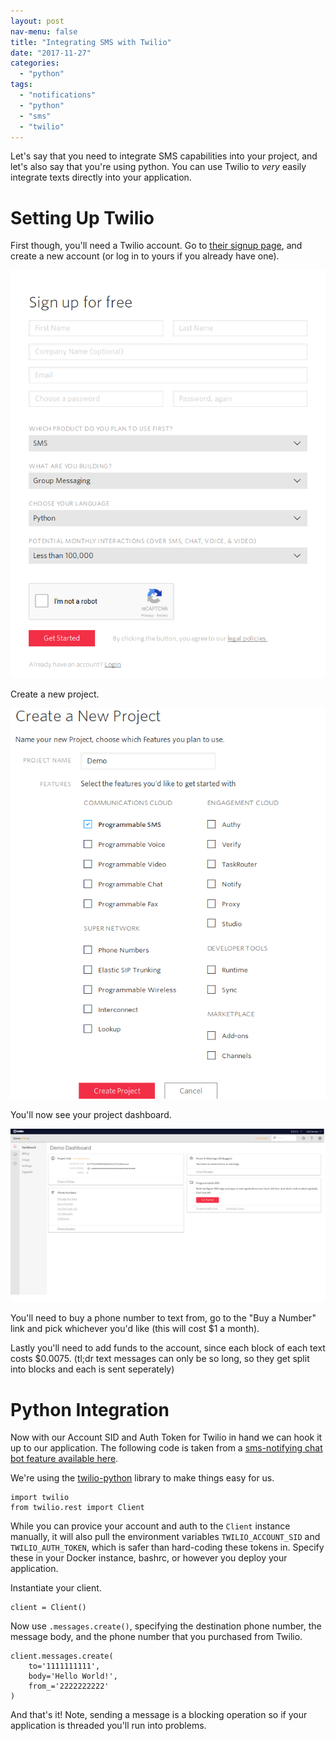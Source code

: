 ```yaml
---
layout: post
nav-menu: false
title: "Integrating SMS with Twilio"
date: "2017-11-27"
categories: 
  - "python"
tags: 
  - "notifications"
  - "python"
  - "sms"
  - "twilio"
---
```


Let's say that you need to integrate SMS capabilities into your project, and let's also say that you're using python. You can use Twilio to _very_ easily integrate texts directly into your application.

# Setting Up Twilio

First though, you'll need a Twilio account. Go to [their signup page](https://www.twilio.com/try-twilio), and create a new account (or log in to yours if you already have one).

![](images/twilio.png)

Create a new project.

![](images/Screenshot-2017-11-27-Twilio-Console-Projects-Create.png)

You'll now see your project dashboard.

![](images/Screenshot-2017-11-27-Twilio-Cloud-Communications-Web-Service-API-for-building-Voice-and-SMS-Applications.png)

You'll need to buy a phone number to text from, go to the "Buy a Number" link and pick whichever you'd like (this will cost $1 a month).

Lastly you'll need to add funds to the account, since each block of each text costs $0.0075. (tl;dr text messages can only be so long, so they get split into blocks and each is sent seperately)

# Python Integration

Now with our Account SID and Auth Token for Twilio in hand we can hook it up to our application. The following code is taken from a [sms-notifying chat bot feature available here](https://github.com/TheDataLeek/fish/tree/master/cogs/notify).

We're using the [twilio-python](https://github.com/twilio/twilio-python) library to make things easy for us.

```
import twilio
from twilio.rest import Client
```

While you can provice your account and auth to the `Client` instance manually, it will also pull the environment variables `TWILIO_ACCOUNT_SID` and `TWILIO_AUTH_TOKEN`, which is safer than hard-coding these tokens in. Specify these in your Docker instance, bashrc, or however you deploy your application.

Instantiate your client.

```
client = Client()
```

Now use `.messages.create()`, specifying the destination phone number, the message body, and the phone number that you purchased from Twilio.

```
client.messages.create(
    to='1111111111',
    body='Hello World!',
    from_='2222222222'
)
```

And that's it! Note, sending a message is a blocking operation so if your application is threaded you'll run into problems.
